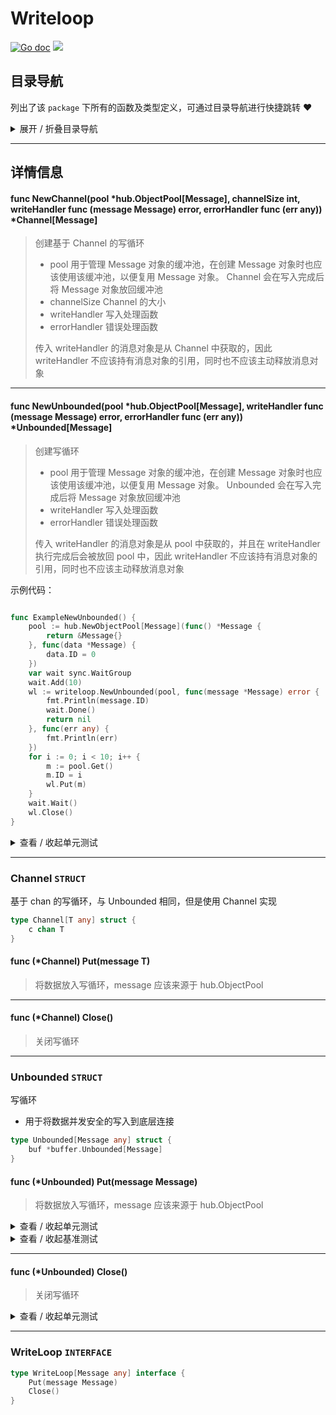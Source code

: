 # Writeloop

[![Go doc](https://img.shields.io/badge/go.dev-reference-brightgreen?logo=go&logoColor=white&style=flat)](https://pkg.go.dev/github.com/kercylan98/minotaur/writeloop)
![](https://img.shields.io/badge/Email-kercylan@gmail.com-green.svg?style=flat)




## 目录导航
列出了该 `package` 下所有的函数及类型定义，可通过目录导航进行快捷跳转 ❤️
<details>
<summary>展开 / 折叠目录导航</summary>


> 包级函数定义

|函数名称|描述
|:--|:--
|[NewChannel](#NewChannel)|创建基于 Channel 的写循环
|[NewUnbounded](#NewUnbounded)|创建写循环


> 类型定义

|类型|名称|描述
|:--|:--|:--
|`STRUCT`|[Channel](#channel)|基于 chan 的写循环，与 Unbounded 相同，但是使用 Channel 实现
|`STRUCT`|[Unbounded](#unbounded)|写循环
|`INTERFACE`|[WriteLoop](#writeloop)|暂无描述...

</details>


***
## 详情信息
#### func NewChannel(pool *hub.ObjectPool[Message], channelSize int, writeHandler func (message Message)  error, errorHandler func (err any))  *Channel[Message]
<span id="NewChannel"></span>
> 创建基于 Channel 的写循环
>   - pool 用于管理 Message 对象的缓冲池，在创建 Message 对象时也应该使用该缓冲池，以便复用 Message 对象。 Channel 会在写入完成后将 Message 对象放回缓冲池
>   - channelSize Channel 的大小
>   - writeHandler 写入处理函数
>   - errorHandler 错误处理函数
> 
> 传入 writeHandler 的消息对象是从 Channel 中获取的，因此 writeHandler 不应该持有消息对象的引用，同时也不应该主动释放消息对象

***
#### func NewUnbounded(pool *hub.ObjectPool[Message], writeHandler func (message Message)  error, errorHandler func (err any))  *Unbounded[Message]
<span id="NewUnbounded"></span>
> 创建写循环
>   - pool 用于管理 Message 对象的缓冲池，在创建 Message 对象时也应该使用该缓冲池，以便复用 Message 对象。 Unbounded 会在写入完成后将 Message 对象放回缓冲池
>   - writeHandler 写入处理函数
>   - errorHandler 错误处理函数
> 
> 传入 writeHandler 的消息对象是从 pool 中获取的，并且在 writeHandler 执行完成后会被放回 pool 中，因此 writeHandler 不应该持有消息对象的引用，同时也不应该主动释放消息对象

示例代码：
```go

func ExampleNewUnbounded() {
	pool := hub.NewObjectPool[Message](func() *Message {
		return &Message{}
	}, func(data *Message) {
		data.ID = 0
	})
	var wait sync.WaitGroup
	wait.Add(10)
	wl := writeloop.NewUnbounded(pool, func(message *Message) error {
		fmt.Println(message.ID)
		wait.Done()
		return nil
	}, func(err any) {
		fmt.Println(err)
	})
	for i := 0; i < 10; i++ {
		m := pool.Get()
		m.ID = i
		wl.Put(m)
	}
	wait.Wait()
	wl.Close()
}

```

<details>
<summary>查看 / 收起单元测试</summary>


```go

func TestNewUnbounded(t *testing.T) {
	wl := writeloop.NewUnbounded(wp, func(message *Message) error {
		t.Log(message.ID)
		return nil
	}, func(err any) {
		t.Log(err)
	})
	assert.NotNil(t, wl)
	wl.Close()
}

```


</details>


***
### Channel `STRUCT`
基于 chan 的写循环，与 Unbounded 相同，但是使用 Channel 实现
```go
type Channel[T any] struct {
	c chan T
}
```
#### func (*Channel) Put(message T)
> 将数据放入写循环，message 应该来源于 hub.ObjectPool
***
#### func (*Channel) Close()
> 关闭写循环
***
### Unbounded `STRUCT`
写循环
  - 用于将数据并发安全的写入到底层连接
```go
type Unbounded[Message any] struct {
	buf *buffer.Unbounded[Message]
}
```
#### func (*Unbounded) Put(message Message)
> 将数据放入写循环，message 应该来源于 hub.ObjectPool
<details>
<summary>查看 / 收起单元测试</summary>


```go

func TestUnbounded_Put(t *testing.T) {
	wl := writeloop.NewUnbounded(wp, func(message *Message) error {
		t.Log(message.ID)
		return nil
	}, func(err any) {
		t.Log(err)
	})
	assert.NotNil(t, wl)
	for i := 0; i < 100; i++ {
		m := wp.Get()
		m.ID = i
		wl.Put(m)
	}
	wl.Close()
}

```


</details>


<details>
<summary>查看 / 收起基准测试</summary>


```go

func BenchmarkUnbounded_Put(b *testing.B) {
	wl := writeloop.NewUnbounded(wp, func(message *Message) error {
		return nil
	}, nil)
	defer func() {
		wl.Close()
	}()
	b.ResetTimer()
	b.RunParallel(func(pb *testing.PB) {
		for pb.Next() {
			wl.Put(wp.Get())
		}
	})
	b.StopTimer()
}

```


</details>


***
#### func (*Unbounded) Close()
> 关闭写循环
<details>
<summary>查看 / 收起单元测试</summary>


```go

func TestUnbounded_Close(t *testing.T) {
	wl := writeloop.NewUnbounded(wp, func(message *Message) error {
		t.Log(message.ID)
		return nil
	}, func(err any) {
		t.Log(err)
	})
	assert.NotNil(t, wl)
	for i := 0; i < 100; i++ {
		m := wp.Get()
		m.ID = i
		wl.Put(m)
	}
	wl.Close()
}

```


</details>


***
### WriteLoop `INTERFACE`

```go
type WriteLoop[Message any] interface {
	Put(message Message)
	Close()
}
```
